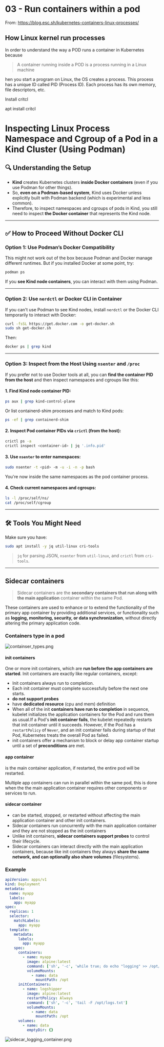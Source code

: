 # 03 - Run containers within a pod

From: https://blog.esc.sh/kubernetes-containers-linux-processes/

## How Linux kernel run processes

In order to understand the way a POD runs a container in Kubernetes because

> A container running inside a POD is a process running in a Linux machine

hen you start a program on Linux, the OS creates a process. This process has a unique ID called PID (Process ID). Each process has its own memory, file descriptors, etc.

Install critcl 

apt install critcl


# Inspecting Linux Process Namespace and Cgroup of a Pod in a Kind Cluster (Using Podman)

## 🔍 Understanding the Setup

- **Kind** creates Kubernetes clusters **inside Docker containers** (even if you use Podman for other things).
- So, **even on a Podman-based system**, Kind uses Docker unless explicitly built with Podman backend (which is experimental and less common).
- Therefore, to inspect namespaces and cgroups of pods in Kind, you still need to inspect **the Docker container** that represents the Kind node.

---

## ✅ How to Proceed Without Docker CLI

### Option 1: Use Podman’s Docker Compatibility

This might not work out of the box because Podman and Docker manage different runtimes. But if you installed Docker at some point, try:

```bash
podman ps
```

If you **see Kind node containers**, you can interact with them using Podman.

---

### Option 2: Use `nerdctl` or Docker CLI in Container

If you can't use Podman to see Kind nodes, install `nerdctl` or the Docker CLI temporarily to interact with Docker:

```bash
curl -fsSL https://get.docker.com -o get-docker.sh
sudo sh get-docker.sh
```

Then:

```bash
docker ps | grep kind
```

---

### Option 3: Inspect from the Host Using `nsenter` and `/proc`

If you prefer not to use Docker tools at all, you can **find the container PID from the host** and then inspect namespaces and cgroups like this:

#### 1. Find Kind node container PID:

```bash
ps aux | grep kind-control-plane
```

Or list containerd-shim processes and match to Kind pods:

```bash
ps -ef | grep containerd-shim
```

#### 2. Inspect Pod container PIDs via `crictl` (from the host):

```bash
crictl ps -a
crictl inspect <container-id> | jq '.info.pid'
```

#### 3. Use `nsenter` to enter namespaces:

```bash
sudo nsenter -t <pid> -m -u -i -n -p bash
```

You're now inside the same namespaces as the pod container process.

#### 4. Check current namespaces and cgroups:

```bash
ls -l /proc/self/ns/
cat /proc/self/cgroup
```

---
 
## 🛠️ Tools You Might Need

Make sure you have:

```bash
sudo apt install -y jq util-linux cri-tools
```

> `jq` for parsing JSON, `nsenter` from `util-linux`, and `crictl` from `cri-tools`.

---

## Sidecar containers

> Sidecar containers are the **secondary containers that run along with the main application** container within the same Pod. 

These containers are used to enhance or to extend the functionality of the primary app container by providing additional services, 
or functionality such as **logging, monitoring, security, or data synchronization**, without directly altering the primary application code.
 
### Containers type in a pod

![containser_types.png](images%2F03%2Fcontainser_types.png)

#### init containers
One or more init containers, which are **run before the app containers are started**.
Init containers are exactly like regular containers, except:
* Init containers always run to completion.
* Each init container must complete successfully before the next one starts.
* **do not support probes**
* have **dedicated resource** (cpu and mem) definition 
* When all of the init **containers have run to completion** in sequence, kubelet initializes the application containers for the Pod and 
  runs them as usual.If a Pod's **init container fails**, the kubelet repeatedly restarts that init container until it succeeds. 
  However, if the Pod has a `restartPolicy` of `Never`, and an init container fails during startup of that Pod, 
  Kubernetes treats the overall Pod as failed.
* init containers offer a mechanism to block or delay app container startup until a set of **preconditions** are met.

#### app container
is the main container application, if restarted, the entire pod will be restarted. 

Multiple app containers can run in parallel within the same pod, this is done when the 
the main application container requires other components or services to run.
 
#### sidecar container
 
* can be started, stopped, or restarted without affecting the main application container and other init containers.
* Sidecar containers run concurrently with the main application container and they are not stopped as the init containers 
* Unlike init containers, **sidecar containers support probes** to control their lifecycle.
* Sidecar containers can interact directly with the main application containers, because like init containers they always **share the same network, and can optionally also share volumes** (filesystems).

### Example 

```yaml
apiVersion: apps/v1
kind: Deployment
metadata:
  name: myapp
  labels:
    app: myapp
spec:
  replicas: 1
  selector:
    matchLabels:
      app: myapp
  template:
    metadata:
      labels:
        app: myapp
    spec:
      containers:
        - name: myapp
          image: alpine:latest
          command: ['sh', '-c', 'while true; do echo "logging" >> /opt/logs.txt; sleep 1; done']
          volumeMounts:
            - name: data
              mountPath: /opt
      initContainers:
        - name: logshipper
          image: alpine:latest
          restartPolicy: Always
          command: ['sh', '-c', 'tail -F /opt/logs.txt']
          volumeMounts:
            - name: data
              mountPath: /opt
      volumes:
        - name: data
          emptyDir: {}
```


![sidecar_logging_container.png](images%2F03%2Fsidecar_logging_container.png)

